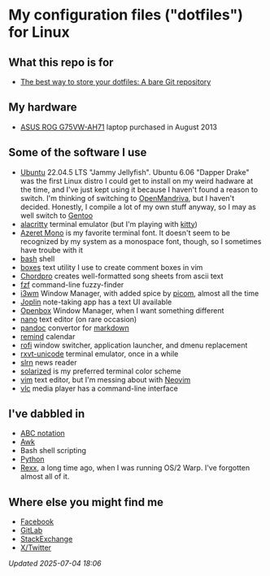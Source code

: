 # My configuration files ("dotfiles") for Linux

## What this repo is for

- [The best way to store your dotfiles: A bare Git repository](https://www.atlassian.com/git/tutorials/dotfiles)

## My hardware

- [ASUS ROG G75VW-AH71](https://rog.asus.com/articles/hands-on/asus-g75vw-gaming-laptop-overview/) laptop purchased in August 2013

## Some of the software I use

- [Ubuntu](https://ubuntu.com/download/desktop) 22.04.5 LTS "Jammy Jellyfish". Ubuntu 6.06 "Dapper Drake" was the first Linux distro I could get to install on my weird hadware at the time, and I've just kept using it because I haven't found a reason to switch. I'm thinking of switching to [OpenMandriva](https://www.openmandriva.org/), but I haven't decided. Honestly, I compile a lot of my own stuff anyway, so I may as well switch to [Gentoo](https://www.gentoo.org/)
- [alacritty](https://alacritty.org/) terminal emulator (but I'm playing with [kitty](https://sw.kovidgoyal.net/kitty/))
- [Azeret Mono](https://fonts.google.com/specimen/Azeret+Mono) is my favorite terminal font. It doesn't seem to be recognized by my system as a monospace font, though, so I sometimes have troube with it
- [bash](https://www.gnu.org/software/bash/) shell
- [boxes](https://boxes.thomasjensen.com/) text utility I use to create comment boxes in vim
- [Chordpro](https://www.chordpro.org/chordpro/) creates well-formatted song sheets from ascii text
- [fzf](https://github.com/junegunn/fzf) command-line fuzzy-finder
- [i3wm](https://i3wm.org/) Window Manager, with added spice by [picom](https://github.com/yshui/picom), almost all the time
- [Joplin](https://joplinapp.org/) note-taking app has a text UI available
- [Openbox](http://openbox.org/wiki/Main_Page) Window Manager, when I want something different
- [nano](https://www.nano-editor.org/) text editor (on rare occasion)
- [pandoc](https://pandoc.org/) convertor for [markdown](https://daringfireball.net/projects/markdown/)
- [remind](https://dianne.skoll.ca/projects/remind/) calendar
- [rofi](https://github.com/davatorium/rofi) window switcher, application launcher, and dmenu replacement
- [rxvt-unicode](http://software.schmorp.de/pkg/rxvt-unicode.html) terminal emulator, once in a while
- [slrn](https://slrn.info/) news reader
- [solarized](https://ethanschoonover.com/solarized/) is my preferred terminal color scheme
- [vim](https://www.vim.org/) text editor, but I'm messing about with [Neovim](https://neovim.io/)
- [vlc](https://www.videolan.org/) media player has a command-line interface

## I've dabbled in

- [ABC notation](https://abcnotation.com/)
- [Awk](https://www.gnu.org/software/gawk/)
- Bash shell scripting
- [Python](https://www.python.org/)
- [Rexx](https://www.oorexx.org/index.rsp), a long time ago, when I was running OS/2 Warp. I've forgotten almost all of it.

## Where else you might find me

- [Facebook](https://www.facebook.com/michael.debusk.31)
- [GitLab](https://gitlab.com/mdebusk)
- [StackExchange](https://stackexchange.com/users/2998028/mdebusk)
- [X/Twitter](https://x.com/nlphilia)

*Updated 2025-07-04 18:06*
